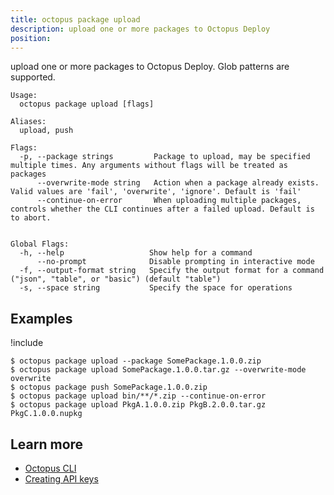 ```yaml
---
title: octopus package upload
description: upload one or more packages to Octopus Deploy
position:
---
```


upload one or more packages to Octopus Deploy. Glob patterns are supported.

```text
Usage:
  octopus package upload [flags]

Aliases:
  upload, push

Flags:
  -p, --package strings         Package to upload, may be specified multiple times. Any arguments without flags will be treated as packages
      --overwrite-mode string   Action when a package already exists. Valid values are 'fail', 'overwrite', 'ignore'. Default is 'fail'
      --continue-on-error       When uploading multiple packages, controls whether the CLI continues after a failed upload. Default is to abort.


Global Flags:
  -h, --help                   Show help for a command
      --no-prompt              Disable prompting in interactive mode
  -f, --output-format string   Specify the output format for a command ("json", "table", or "basic") (default "table")
  -s, --space string           Specify the space for operations
```

## Examples

!include <samples-instance>

```text
$ octopus package upload --package SomePackage.1.0.0.zip
$ octopus package upload SomePackage.1.0.0.tar.gz --overwrite-mode overwrite
$ octopus package push SomePackage.1.0.0.zip	
$ octopus package upload bin/**/*.zip --continue-on-error
$ octopus package upload PkgA.1.0.0.zip PkgB.2.0.0.tar.gz PkgC.1.0.0.nupkg

```

## Learn more

- [Octopus CLI](/docs/octopus-rest-api/octopus-cli/index.md)
- [Creating API keys](/docs/octopus-rest-api/how-to-create-an-api-key.md)